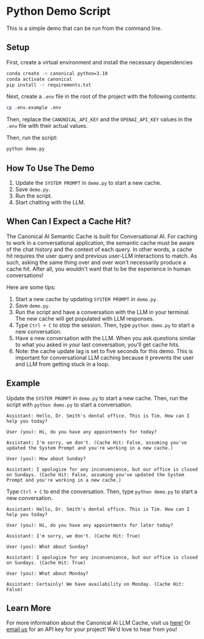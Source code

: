 # Python Demo Script

This is a simple demo that can be run from the command line. 

## Setup

First, create a virtual environment and install the necessary dependencies

```bash
conda create -n canonical python=3.10
conda activate canonical
pip install -r requirements.txt
```

Next, create a `.env` file in the root of the project with the following contents:

```bash
cp .env.example .env
```

Then, replace the `CANONICAL_API_KEY` and the `OPENAI_API_KEY` values in the `.env` file with their actual values.

Then, run the script:

```bash
python demo.py
```

## How To Use The Demo

1. Update the `SYSTEM PROMPT` in `demo.py` to start a new cache.
2. Save `demo.py`.
3. Run the script.
3. Start chatting with the LLM.

## When Can I Expect a Cache Hit?

The Canonical AI Semantic Cache is built for Conversational AI. For caching to work in a conversational application, the semantic cache must be aware of the chat history and the context of each query. In other words, a cache hit requires the user query and previous user-LLM interactions to match. As such, asking the same thing over and over won't necessarily produce a cache hit. After all, you wouldn't want that to be the experience in human conversations!

Here are some tips:
1. Start a new cache by updating `SYSTEM PROMPT` in `demo.py`.
2. Save `demo.py`.
2. Run the script and have a conversation with the LLM in your terminal. The new cache will get populated with LLM responses.
3. Type `Ctrl + C` to stop the session. Then, type `python demo.py` to start a new conversation.
4. Have a new conversation with the LLM. When you ask questions similar to what you asked in your last conversation, you'll get cache hits.
5. Note: the cache update lag is set to five seconds for this demo. This is important for conversational LLM caching because it prevents the user and LLM from getting stuck in a loop.

## Example

Update the `SYSTEM PROMPT` in `demo.py` to start a new cache. Then, run the script with `python demo.py` to start a conversation.

```
Assistant: Hello, Dr. Smith's dental office. This is Tim. How can I help you today?

User (you): Hi, do you have any appointments for today?

Assistant: I'm sorry, we don't. (Cache Hit: False, assuming you've updated the System Prompt and you're working in a new cache.)

User (you): How about Sunday?

Assistant: I apologize for any inconvenience, but our office is closed on Sundays. (Cache Hit: False, assuming you've updated the System Prompt and you're working in a new cache.)

```

Type `Ctrl + C` to end the conversation. Then, type `python demo.py` to start a new conversation.

```
Assistant: Hello, Dr. Smith's dental office. This is Tim. How can I help you today?

User (you): Hi, do you have any appointments for later today?

Assistant: I'm sorry, we don't. (Cache Hit: True)

User (you): What about Sunday?

Assistant: I apologize for any inconvenience, but our office is closed on Sundays. (Cache Hit: True)

User (you): What about Monday?

Assistant: Certainly! We have availability on Monday. (Cache Hit: False)

```

## Learn More

For more information about the Canonical AI LLM Cache, visit us [here!](https://canonical.chat/) Or [email us](mailto:hello@canonical.chat) for an API key for your project! We'd love to hear from you!

